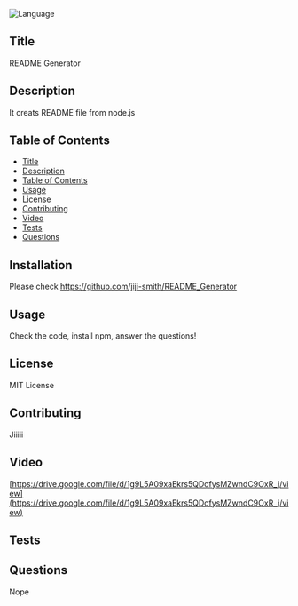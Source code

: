 
![Language](https://img.shields.io/github/languages/top/jiji-smith/README_Generator)
## Title
README Generator
## Description
It creats README file from node.js
## Table of Contents
* [Title](#title)
* [Description](#description)
* [Table of Contents](#table-of-contents)
* [Usage](#usage)
* [License](#license)
* [Contributing](#contributing)
* [Video](#video)
* [Tests](#tests)
* [Questions](#questions)

## Installation
Please check https://github.com/jiji-smith/README_Generator
## Usage
Check the code, install npm, answer the questions!
## License
MIT License
## Contributing
Jiiiii
## Video
[https://drive.google.com/file/d/1g9L5A09xaEkrs5QDofysMZwndC9OxR_j/view](https://drive.google.com/file/d/1g9L5A09xaEkrs5QDofysMZwndC9OxR_j/view)
## Tests

## Questions
Nope

